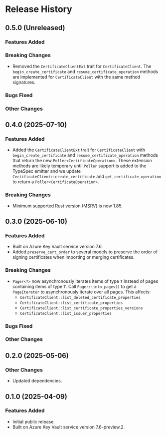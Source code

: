 # Release History

## 0.5.0 (Unreleased)

### Features Added

### Breaking Changes

- Removed the `CertificateClientExt` trait for `CertificateClient`. The `begin_create_certificate` and `resume_certificate_operation` methods are implemented for `CertificateClient` with the same method signatures.

### Bugs Fixed

### Other Changes

## 0.4.0 (2025-07-10)

### Features Added

- Added the `CertificateClientExt` trait for `CertificateClient` with `begin_create_certificate` and `resume_certificate_operation` methods that return the new `Poller<CertificateOperation>`.
  These extension methods are likely temporary until `Poller` support is added to the TypeSpec emitter and we update `CertificateClient::create_certificate` and `get_certificate_operation` to return a `Poller<CertificateOperation>`.

### Breaking Changes

- Minimum supported Rust version (MSRV) is now 1.85.

## 0.3.0 (2025-06-10)

### Features Added

- Built on Azure Key Vault service version 7.6.
- Added `preserve_cert_order` to several models to preserve the order of signing certificates when importing or merging certificates.

### Breaking Changes

- `Pager<T>` now asynchronously iterates items of type `T` instead of pages containing items of type `T`. Call `Pager::into_pages()` to get a `PageIterator` to asynchronously iterate over all pages. This affects:
  - `CertificateClient::list_deleted_certificate_properties`
  - `CertificateClient::list_certificate_properties`
  - `CertificateClient::list_certificate_properties_versions`
  - `CertificateClient::list_issuer_properties`

### Bugs Fixed

### Other Changes

## 0.2.0 (2025-05-06)

### Other Changes

- Updated dependencies.

## 0.1.0 (2025-04-09)

### Features Added

- Initial public release.
- Built on Azure Key Vault service version 7.6-preview.2.

